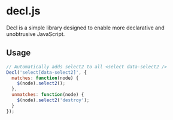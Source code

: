# decl.js
Decl is a simple library designed to enable more declarative and unobtrusive JavaScript.

## Usage

```javascript
// Automatically adds select2 to all <select data-select2 />
Decl('select[data-select2]', {
  matches: function(node) {
    $(node).select2();
  },
  unmatches: function(node) {
    $(node).select2('destroy');
  }
});
```
